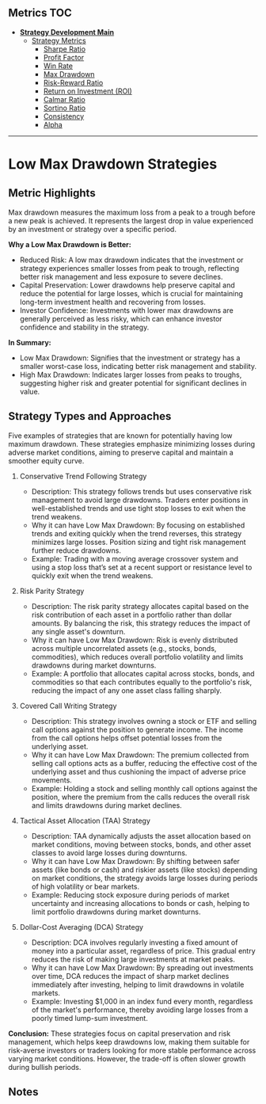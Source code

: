 ## Metrics TOC

- [**Strategy Development Main**](../README.md)
  - [Strategy Metrics](README.md)
    - [Sharpe Ratio](sharpe_ratios.md)
    - [Profit Factor](profit_factor.md)
    - [Win Rate](win_rate.md)
    - [Max Drawdown](max_drawdown.md)
    - [Risk-Reward Ratio](risk_reward_ratio.md)
    - [Return on Investment (ROI)](roi.md)
    - [Calmar Ratio](calmar_ratio.md)
    - [Sortino Ratio](sortino_ratio.md)
    - [Consistency](consistency.md)
    - [Alpha](alpha.md)

---

# Low Max Drawdown Strategies

## Metric Highlights

Max drawdown measures the maximum loss from a peak to a trough before a new peak is achieved. It represents the largest drop in value experienced by an investment or strategy over a specific period.

**Why a Low Max Drawdown is Better:**

  - Reduced Risk: A low max drawdown indicates that the investment or strategy experiences smaller losses from peak to trough, reflecting better risk management and less exposure to severe declines.
  - Capital Preservation: Lower drawdowns help preserve capital and reduce the potential for large losses, which is crucial for maintaining long-term investment health and recovering from losses.
  - Investor Confidence: Investments with lower max drawdowns are generally perceived as less risky, which can enhance investor confidence and stability in the strategy.

**In Summary:**

  - Low Max Drawdown: Signifies that the investment or strategy has a smaller worst-case loss, indicating better risk management and stability.
  - High Max Drawdown: Indicates larger losses from peaks to troughs, suggesting higher risk and greater potential for significant declines in value.

## Strategy Types and Approaches

Five examples of strategies that are known for potentially having low maximum drawdown. These strategies emphasize minimizing losses during adverse market conditions, aiming to preserve capital and maintain a smoother equity curve.

1. Conservative Trend Following Strategy

   - Description: This strategy follows trends but uses conservative risk management to avoid large drawdowns. Traders enter positions in well-established trends and use tight stop losses to exit when the trend weakens.
   - Why it can have Low Max Drawdown: By focusing on established trends and exiting quickly when the trend reverses, this strategy minimizes large losses. Position sizing and tight risk management further reduce drawdowns.
   - Example: Trading with a moving average crossover system and using a stop loss that’s set at a recent support or resistance level to quickly exit when the trend weakens.

2. Risk Parity Strategy

   - Description: The risk parity strategy allocates capital based on the risk contribution of each asset in a portfolio rather than dollar amounts. By balancing the risk, this strategy reduces the impact of any single asset's downturn.
   - Why it can have Low Max Drawdown: Risk is evenly distributed across multiple uncorrelated assets (e.g., stocks, bonds, commodities), which reduces overall portfolio volatility and limits drawdowns during market downturns.
   - Example: A portfolio that allocates capital across stocks, bonds, and commodities so that each contributes equally to the portfolio's risk, reducing the impact of any one asset class falling sharply.

3. Covered Call Writing Strategy

   - Description: This strategy involves owning a stock or ETF and selling call options against the position to generate income. The income from the call options helps offset potential losses from the underlying asset.
   - Why it can have Low Max Drawdown: The premium collected from selling call options acts as a buffer, reducing the effective cost of the underlying asset and thus cushioning the impact of adverse price movements.
   - Example: Holding a stock and selling monthly call options against the position, where the premium from the calls reduces the overall risk and limits drawdowns during market declines.

4. Tactical Asset Allocation (TAA) Strategy

   - Description: TAA dynamically adjusts the asset allocation based on market conditions, moving between stocks, bonds, and other asset classes to avoid large losses during downturns.
   - Why it can have Low Max Drawdown: By shifting between safer assets (like bonds or cash) and riskier assets (like stocks) depending on market conditions, the strategy avoids large losses during periods of high volatility or bear markets.
   - Example: Reducing stock exposure during periods of market uncertainty and increasing allocations to bonds or cash, helping to limit portfolio drawdowns during market downturns.

5. Dollar-Cost Averaging (DCA) Strategy

   - Description: DCA involves regularly investing a fixed amount of money into a particular asset, regardless of price. This gradual entry reduces the risk of making large investments at market peaks.
   - Why it can have Low Max Drawdown: By spreading out investments over time, DCA reduces the impact of sharp market declines immediately after investing, helping to limit drawdowns in volatile markets.
   - Example: Investing $1,000 in an index fund every month, regardless of the market's performance, thereby avoiding large losses from a poorly timed lump-sum investment.

**Conclusion:**
These strategies focus on capital preservation and risk management, which helps keep drawdowns low, making them suitable for risk-averse investors or traders looking for more stable performance across varying market conditions. However, the trade-off is often slower growth during bullish periods.



## Notes


